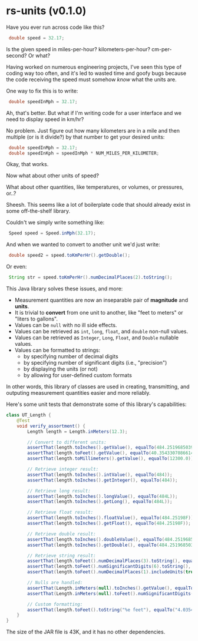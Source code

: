 # rs-units (v0.1.0)

Have you ever run across code like this?

``` java
 double speed = 32.17;
```

Is the given speed in miles-per-hour? kilometers-per-hour? cm-per-second? Or what?

Having worked on numerous engineering projects, I've seen this type of coding way too often, and it's led to wasted time and goofy bugs because the code receiving the speed must somehow _know_ what the units are.

One way to fix this is to write:

``` java
 double speedInMph = 32.17;
```

Ah, that's better. But what if I'm writing code for a user interface and we need to display speed in km/hr?

No problem. Just figure out how many kilometers are in a mile and then multiple (or is it divide?) by that number to get your desired units:

``` java
 double speedInMph = 32.17;
 double speedInKph = speedInMph * NUM_MILES_PER_KILOMETER; 
```

Okay, that works.

Now what about other units of speed?

What about other quantities, like temperatures, or volumes, or pressures, or..?

Sheesh. This seems like a lot of boilerplate code that should already exist in some off-the-shelf library.

Couldn't we simply write something like:

``` java
 Speed speed = Speed.inMph(32.17);
```

And when we wanted to convert to another unit we'd just write:

``` java
 double speed2 = speed.toKmPerHr().getDouble();
```

Or even:

``` java
 String str = speed.toKmPerHr().numDecimalPlaces(2).toString();
```

This Java library solves these issues, and more:

* Measurement quantities are now an inseparable pair of **magnitude** and **units**.
* It is trivial to **convert** from one unit to another, like "feet to meters" or "liters to gallons".
* Values can be `null` with no ill side effects.
* Values can be retrieved as `int`, `long`, `float`, and `double` non-null values. 
* Values can be retrieved as `Integer`, `Long`, `Float`, and `Double` nullable values.
* Values can be formatted to strings:
  * by specifying number of decimal digits
  * by specifying number of significant digits (i.e., "precision")
  * by displaying the units (or not)
  * by allowing for user-defined custom formats

In other words, this library of classes are used in creating, transmitting, and outputing measurement quantities easier and more reliably.

Here's some unit tests that demonstrate some of this library's capabilities:

```java
class UT_Length {
    @Test
    void verify_assortment() {
        Length length = Length.inMeters(12.3);

        // Convert to different units:
        assertThat(length.toInches().getValue(), equalTo(484.251968503937));
        assertThat(length.toFeet().getValue(), equalTo(40.3543307086614));
        assertThat(length.toMillimeters().getValue(), equalTo(12300.0));

        // Retrieve integer result:
        assertThat(length.toInches().intValue(), equalTo(484));
        assertThat(length.toInches().getInteger(), equalTo(484));

        // Retrieve long result:
        assertThat(length.toInches().longValue(), equalTo(484L));
        assertThat(length.toInches().getLong(), equalTo(484L));

        // Retrieve float result:
        assertThat(length.toInches().floatValue(), equalTo(484.25198F));
        assertThat(length.toInches().getFloat(), equalTo(484.25198F));

        // Retrieve double result:
        assertThat(length.toInches().doubleValue(), equalTo(484.251968503937));
        assertThat(length.toInches().getDouble(), equalTo(484.251968503937));

        // Retrieve string result:
        assertThat(length.toFeet().numDecimalPlaces(3).toString(), equalTo("40.354"));
        assertThat(length.toFeet().numSignificantDigits(6).toString(), equalTo("40.3543"));
        assertThat(length.toFeet().numDecimalPlaces(1).includeUnits(true).toString(), equalTo("40.4 ft"));

        // Nulls are handled:
        assertThat(Length.inMeters(null).toInches().getValue(), equalTo(null));
        assertThat(Length.inMeters(null).toFeet().numSignificantDigits(2).toString(), equalTo(""));

        // Custom formatting:
        assertThat(length.toFeet().toString("%e feet"), equalTo("4.035433e+01 feet"));
    }
}
```

The size of the JAR file is 43K, and it has no other dependencies.
